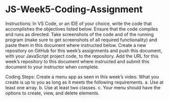 # JS-Week5-Coding-Assignment

Instructions: In VS Code, or an IDE of your choice, write the code that accomplishes the objectives listed below. 
Ensure that the code compiles and runs as directed. Take screenshots of the code and of the running program 
(make sure to get screenshots of all required functionality) and paste them in this document where instructed below. 
Create a new repository on GitHub for this week’s assignments and push this document, with your JavaScript project code, to the repository. 
Add the URL for this week’s repository to this document where instructed and submit this document to your instructor when complete.

Coding Steps:
Create a menu app as seen in this week’s video. What you create is up to you as long as it meets the following requirements.
a. Use at least one array.
b. Use at least two classes.
c. Your menu should have the options to create, view, and delete elements.
